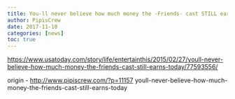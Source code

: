 ```yaml
---
title: You-ll never believe how much money the -Friends- cast STILL earns today
author: PipisCrew
date: 2017-11-10
categories: [news]
toc: true
---
```


https://www.usatoday.com/story/life/entertainthis/2015/02/27/youll-never-believe-how-much-money-the-friends-cast-still-earns-today/77593556/

origin - http://www.pipiscrew.com/?p=11157 youll-never-believe-how-much-money-the-friends-cast-still-earns-today